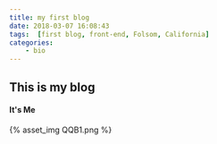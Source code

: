 ```yaml
---
title: my first blog
date: 2018-03-07 16:08:43
tags:  [first blog, front-end, Folsom, California]
categories: 
	- bio
---
```


## This is my blog
#### It's Me
{% asset_img QQB1.png %}
